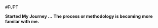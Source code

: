#PJPT
<html>
<b>Started My Journey ...</b>
<b><n>The process or methodology is becoming more familar with me.</n></b>

</html>
